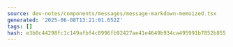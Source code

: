 ```yaml
---
source: dev-notes/components/messages/message-markdown-memoized.tsx
generated: '2025-06-08T13:21:01.652Z'
tags: []
hash: e3b0c44298fc1c149afbf4c8996fb92427ae41e4649b934ca495991b7852b855
---
```


